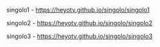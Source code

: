 singolo1 - https://heyotv.github.io/singolo/singolo1

singolo2 - https://heyotv.github.io/singolo/singolo2

singolo3 - https://heyotv.github.io/singolo/singolo3